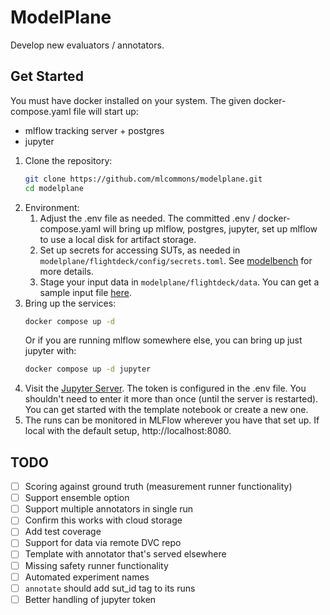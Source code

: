 # ModelPlane

Develop new evaluators / annotators.

## Get Started

You must have docker installed on your system. The
given docker-compose.yaml file will start up:

* mlflow tracking server + postgres
* jupyter

1.  Clone the repository:
    ```bash
    git clone https://github.com/mlcommons/modelplane.git
    cd modelplane
    ```
1. Environment:
    1. Adjust the .env file as needed. The committed .env / 
    docker-compose.yaml will bring up mlflow, postgres, jupyter, set up
    mlflow to use a local disk for artifact storage.
    1. Set up secrets for accessing SUTs, as needed in 
    `modelplane/flightdeck/config/secrets.toml`. See [modelbench](https://github.com/mlcommons/modelbench) for more details.
    1. Stage your input data in `modelplane/flightdeck/data`. You can get a
    sample input file [here](https://github.com/mlcommons/ailuminate/tree/main).
1. Bring up the services:
    ```bash
    docker compose up -d
    ```
    Or if you are running mlflow somewhere else, you can bring up just jupyter with:
    ```bash
    docker compose up -d jupyter
    ```
1. Visit the [Jupyter Server](http://localhost:8888). The token is configured
   in the .env file. You shouldn't need to enter it more than once (until
   the server is restarted). You can get started with the template notebook
   or create a new one.
1. The runs can be monitored in MLFlow wherever you have that set up. If
   local with the default setup, http://localhost:8080.

## TODO

- [ ] Scoring against ground truth (measurement runner functionality)
- [ ] Support ensemble option
- [ ] Support multiple annotators in single run
- [ ] Confirm this works with cloud storage
- [ ] Add test coverage
- [ ] Support for data via remote DVC repo
- [ ] Template with annotator that's served elsewhere
- [ ] Missing safety runner functionality
- [ ] Automated experiment names
- [ ] `annotate` should add sut_id tag to its runs
- [ ] Better handling of jupyter token
